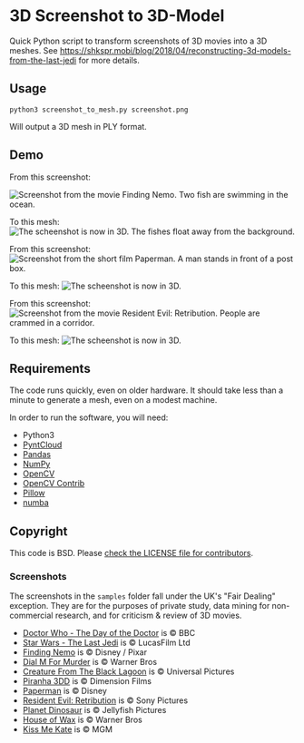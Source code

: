# 3D Screenshot to 3D-Model
Quick Python script to transform screenshots of 3D movies into a 3D meshes. See https://shkspr.mobi/blog/2018/04/reconstructing-3d-models-from-the-last-jedi for more details.

## Usage

`python3 screenshot_to_mesh.py screenshot.png`

Will output a 3D mesh in PLY format.

## Demo
From this screenshot:

![Screenshot from the movie Finding Nemo. Two fish are swimming in the ocean.](https://raw.githubusercontent.com/edent/3D-Screenshot-to-3D-Model/master/samples/Finding_Nemo_01.png)

To this mesh:
![The scheenshot is now in 3D. The fishes float away from the background.](https://user-images.githubusercontent.com/837136/38454786-dd26d8ee-3a65-11e8-94c9-a8b65c27df00.png)

From this screenshot:
![Screenshot from the short film Paperman. A man stands in front of a post box.](https://raw.githubusercontent.com/edent/3D-Screenshot-to-3D-Model/master/samples/Paperman_1.png)

To this mesh:
![The scheenshot is now in 3D.](https://user-images.githubusercontent.com/837136/38456341-9e62b2ac-3a7b-11e8-933b-0f9898fbce2b.png)

From this screenshot:
![Screenshot from the movie Resident Evil: Retribution. People are crammed in a corridor.](https://raw.githubusercontent.com/edent/3D-Screenshot-to-3D-Model/master/samples/Resident_Evil_Retribution_1.png)

To this mesh:
![The scheenshot is now in 3D.](https://user-images.githubusercontent.com/837136/38456251-90c490a8-3a7a-11e8-81ee-ae16c780bc4e.png)


## Requirements

The code runs quickly, even on older hardware. It should take less than a minute to generate a mesh, even on a modest machine.

In order to run the software, you will need:

* Python3
* [PyntCloud](https://github.com/daavoo/pyntcloud)
* [Pandas](https://pandas.pydata.org/)
* [NumPy](http://www.numpy.org/)
* [OpenCV](https://pypi.python.org/pypi/opencv-python)
* [OpenCV Contrib](https://pypi.python.org/pypi/opencv-contrib-python)
* [Pillow](https://pypi.python.org/pypi/Pillow/)
* [numba](https://numba.pydata.org/)

## Copyright
This code is BSD. Please [check the LICENSE file for contributors](https://github.com/edent/3D-Screenshot-to-3D-Model/blob/master/LICENSE).

### Screenshots
The screenshots in the `samples` folder fall under the UK's "Fair Dealing" exception.  They are for the purposes of private study, data mining for non-commercial research, and for criticism & review of 3D movies.

* [Doctor Who - The Day of the Doctor](https://www.imdb.com/title/tt2779318/) is © BBC
* [Star Wars - The Last Jedi](https://www.imdb.com/title/tt2527336/) is © LucasFilm Ltd
* [Finding Nemo](https://www.imdb.com/title/tt0266543/) is © Disney / Pixar
* [Dial M For Murder](https://www.imdb.com/title/tt0046912/) is © Warner Bros
* [Creature From The Black Lagoon](https://www.imdb.com/title/tt0046876/) is © Universal Pictures
* [Piranha 3DD](https://www.imdb.com/title/tt1714203/) is © Dimension Films
* [Paperman](https://www.imdb.com/title/tt2388725/) is © Disney
* [Resident Evil: Retribution](https://www.imdb.com/title/tt1855325/) is © Sony Pictures 
* [Planet Dinosaur](https://www.imdb.com/title/tt1998816/) is © Jellyfish Pictures
* [House of Wax](https://www.imdb.com/title/tt0045888/) is © Warner Bros
* [Kiss Me Kate](http://www.imdb.com/title/tt0045963/) is © MGM
